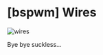 # [bspwm] Wires
![wires](https://github.com/palmdrop/dots/blob/master/.github/bspwm1.png)

Bye bye suckless...
